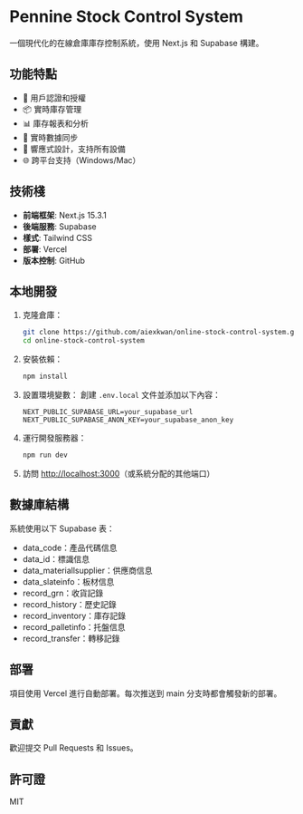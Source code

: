# Pennine Stock Control System

一個現代化的在線倉庫庫存控制系統，使用 Next.js 和 Supabase 構建。

## 功能特點

- 🔐 用戶認證和授權
- 📦 實時庫存管理
- 📊 庫存報表和分析
- 🔄 實時數據同步
- 📱 響應式設計，支持所有設備
- 🌐 跨平台支持（Windows/Mac）

## 技術棧

- **前端框架**: Next.js 15.3.1
- **後端服務**: Supabase
- **樣式**: Tailwind CSS
- **部署**: Vercel
- **版本控制**: GitHub

## 本地開發

1. 克隆倉庫：
   ```bash
   git clone https://github.com/aiexkwan/online-stock-control-system.git
   cd online-stock-control-system
   ```

2. 安裝依賴：
   ```bash
   npm install
   ```

3. 設置環境變數：
   創建 `.env.local` 文件並添加以下內容：
   ```
   NEXT_PUBLIC_SUPABASE_URL=your_supabase_url
   NEXT_PUBLIC_SUPABASE_ANON_KEY=your_supabase_anon_key
   ```

4. 運行開發服務器：
   ```bash
   npm run dev
   ```

5. 訪問 [http://localhost:3000](http://localhost:3000)（或系統分配的其他端口）

## 數據庫結構

系統使用以下 Supabase 表：
- data_code：產品代碼信息
- data_id：標識信息
- data_materiallsupplier：供應商信息
- data_slateinfo：板材信息
- record_grn：收貨記錄
- record_history：歷史記錄
- record_inventory：庫存記錄
- record_palletinfo：托盤信息
- record_transfer：轉移記錄

## 部署

項目使用 Vercel 進行自動部署。每次推送到 main 分支時都會觸發新的部署。

## 貢獻

歡迎提交 Pull Requests 和 Issues。

## 許可證

MIT 